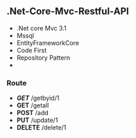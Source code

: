 ## .Net-Core-Mvc-Restful-API

- .Net core Mvc 3.1
- Mssql
- EntityFrameworkCore
- Code First
- Repository Pattern
- 
### Route

- ***GET***    /getbyid/1
- **GET**     /getall
- **POST**    /add
- **PUT**     /update/1
- **DELETE**  /delete/1

